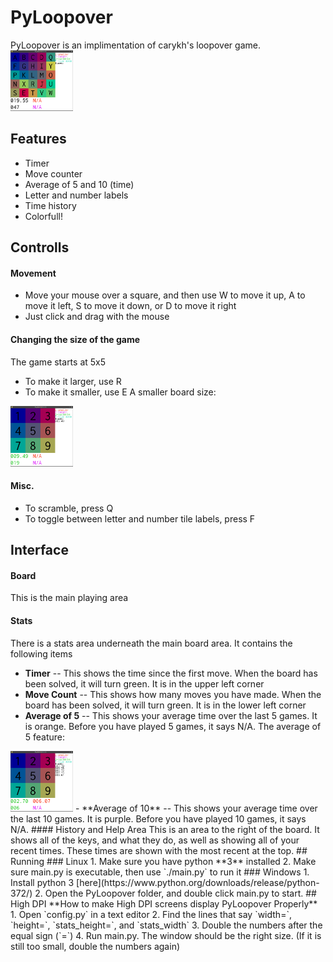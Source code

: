 # PyLoopover
PyLoopover is an implimentation of carykh's loopover game.
<br>
<img src="./PyLoopover-02.png" width=100px />
## Features
- Timer
- Move counter
- Average of 5 and 10 (time)
- Letter and number labels
- Time history
- Colorfull!
## Controlls
#### Movement
- Move your mouse over a square, and then use W to move it up, A to move it left, S to move it down, or D to move it right
- Just click and drag with the mouse
#### Changing the size of the game
The game starts at 5x5
- To make it larger, use R
- To make it smaller, use E
A smaller board size:
<img src="./PyLoopover-03.png" width=100px />



#### Misc.
- To scramble, press Q
- To toggle between letter and number tile labels, press F
## Interface
#### Board
This is the main playing area
#### Stats
There is a stats area underneath the main board area.
It contains the following items
- **Timer** -- This shows the time since the first move.  When the board has been solved, it will turn green.
It is in the upper left corner
- **Move Count** -- This shows how many moves you have made.  When the board has been solved, it will turn green.
It is in the lower left corner
- **Average of 5** -- This shows your average time over the last 5 games.  It is orange.
Before you have played 5 games, it says N/A.
The average of 5 feature:
<img src="./PyLoopover-04.png" width=100px />
- **Average of 10** -- This shows your average time over the last 10 games. It is purple.
Before you have played 10 games, it says N/A.
#### History and Help Area
This is an area to the right of the board.
It shows all of the keys, and what they do, as well as showing all of your recent times.
These times are shown with the most recent at the top.
## Running
### Linux
1. Make sure you have python **3** installed
2. Make sure main.py is executable, then use `./main.py` to run it
### Windows
1. Install python 3 [here](https://www.python.org/downloads/release/python-372/)
2. Open the PyLoopover folder, and double click main.py to start.
## High DPI
**How to make High DPI screens display PyLoopover Properly**
1. Open `config.py` in a text editor
2. Find the lines that say `width=`, `height=`, `stats_height=`, and `stats_width`
3. Double the numbers after the equal sign (`=`)
4. Run main.py. The window should be the right size. (If it is still too small, double the numbers again)
